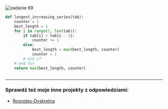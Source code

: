 <picture>
  <source srcset="../../srt/zbior_zadan/69.png" media="(prefers-color-scheme: light)">
  <source srcset="../../srt/zbior_zadan/black_69.png" media="(prefers-color-scheme: dark)">
  <img src="../../srt/zbior_zadan/black_69.png" alt="zadanie 69">
</picture>

```python
def longest_increasing_series(tab):
    counter = 1
    best_length = 1
    for i in range(1, len(tab)):
        if tab[i] > tab[i - 1]:
            counter += 1
        else:
            best_length = max(best_length, counter)
            counter = 1
        # end if
    # end for
    return max(best_length, counter)



```

---
### Sprawdź też moje inne projekty z odpowiedziami:
- [Rosnotes-Dyskretna](https://github.com/kamilGie/Rosnotes-Dyskretna)
